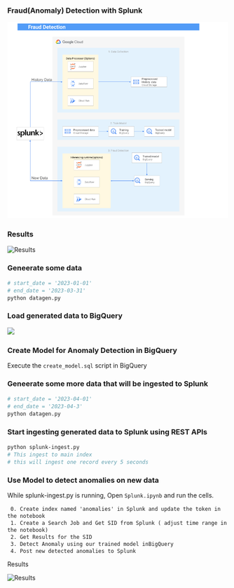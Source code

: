 ### Fraud(Anomaly) Detection with Splunk 
![High Level Architecture](FD.png)
### Results

![Results](FD.gif)


### Geneerate some data
```bash 
# start_date = '2023-01-01'
# end_date = '2023-03-31'
python datagen.py
```
### Load generated data to BigQuery

![](load_data.gif)

### Create Model for Anomaly Detection in BigQuery

Execute the ```create_model.sql``` script in BigQuery

### Geneerate some more data that will be ingested to Splunk
```bash 
# start_date = '2023-04-01'
# end_date = '2023-04-3'
python datagen.py
```

### Start ingesting generated data to Splunk using REST APIs
```bash 
python splunk-ingest.py
# This ingest to main index
# this will ingest one record every 5 seconds
```

### Use Model to detect anomalies on new data
While splunk-ingest.py is running, Open ```Splunk.ipynb``` and run the cells.
``` 
 0. Create index named 'anomalies' in Splunk and update the token in the notebook
 1. Create a Search Job and Get SID from Splunk ( adjust time range in the notebook)
 2. Get Results for the SID
 3. Detect Anomaly using our trained model inBigQuery 
 4. Post new detected anomalies to Splunk
``````
Results

![Results](FD.gif)

